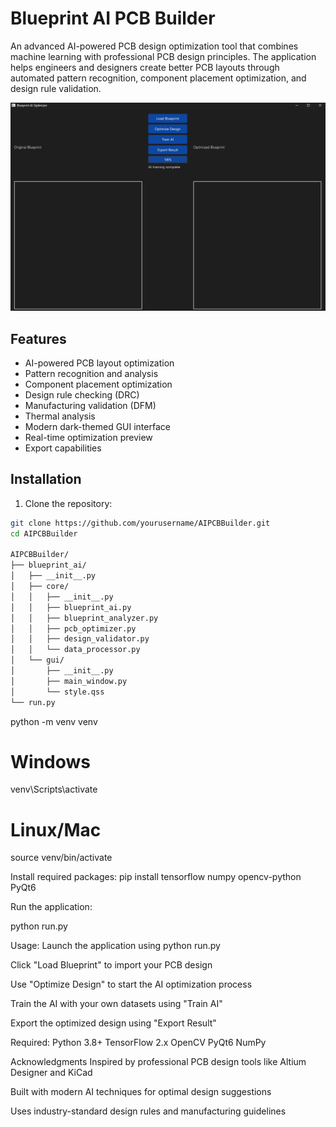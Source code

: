 # Blueprint AI PCB Builder

An advanced AI-powered PCB design optimization tool that combines machine learning with professional PCB design principles. The application helps engineers and designers create better PCB layouts through automated pattern recognition, component placement optimization, and design rule validation.

![Blueprint AI Screenshot](AIPCBB.png)

## Features

- AI-powered PCB layout optimization
- Pattern recognition and analysis
- Component placement optimization
- Design rule checking (DRC)
- Manufacturing validation (DFM)
- Thermal analysis
- Modern dark-themed GUI interface
- Real-time optimization preview
- Export capabilities

## Installation

1. Clone the repository:
```bash
git clone https://github.com/yourusername/AIPCBBuilder.git
cd AIPCBBuilder

AIPCBBuilder/
├── blueprint_ai/
│   ├── __init__.py
│   ├── core/
│   │   ├── __init__.py
│   │   ├── blueprint_ai.py
│   │   ├── blueprint_analyzer.py
│   │   ├── pcb_optimizer.py
│   │   ├── design_validator.py
│   │   └── data_processor.py
│   └── gui/
│       ├── __init__.py
│       ├── main_window.py
│       └── style.qss
└── run.py

```
python -m venv venv

# Windows

venv\Scripts\activate

# Linux/Mac

source venv/bin/activate

Install required packages:
pip install tensorflow numpy opencv-python PyQt6

Run the application:

python run.py

Usage:
Launch the application using python run.py

Click "Load Blueprint" to import your PCB design

Use "Optimize Design" to start the AI optimization process

Train the AI with your own datasets using "Train AI"

Export the optimized design using "Export Result"

Required:
Python 3.8+
TensorFlow 2.x
OpenCV
PyQt6
NumPy

Acknowledgments
Inspired by professional PCB design tools like Altium Designer and KiCad

Built with modern AI techniques for optimal design suggestions

Uses industry-standard design rules and manufacturing guidelines

